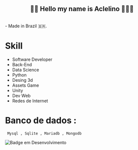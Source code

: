 <h2 align="center">👋🏿 Hello my name is Aclelino 👨🏿‍🚀</h2><br>
- Made in Brazil 🇧🇷.


# Skill

  * Software Developer 
  * Back-End 
  * Data Science
  * Python
  * Desing 3d
  * Assets Game
  * Unity
  * Dev Web
  * Redes de Internet

 # Banco de dados : 
     Mysql , Sqlite , Mariadb , Mongodb

 
![Badge em Desenvolvimento](http://img.shields.io/static/v1?label=STATUS&message=EM%20DESENVOLVIMENTO&color=GREEN&style=for-the-badge)



<!---
Aclelino/Aclelino is a ✨ special ✨ repository because its `README.md` (this file) appears on your GitHub profile.
You can click the Preview link to take a look at your changes.
--->
